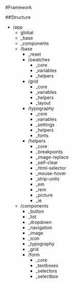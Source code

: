 #Framework

##Structure

* /app
  * global
  * _base
  * _components
  * /base
    * _reset
    * /swatches
      * _core
      * _variables
      * _helpers
    * /grid
      * _core
      * _variables
      * _helpers
      * _layout
    * /typography
      * _core
      * _variables
      * _settings
      * _helpers
      * _fonts
    * /helpers
      * _core
      * _breakpoints
      * _image-replace
      * _self-clear
      * _html-selector
      * _mouse-hover
      * _strip-units
      * _em
      * _rem
      * _picture
      * _ie
  * /components
    * _button
    * _list
    * _dropdown
    * _navigation
    * _image
    * _icon
    * _typography
    * _grid
    * /form
      * _core
      * _textboxes
      * _selectors
      * _selectbox